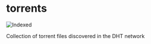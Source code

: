 torrents 
========
![Indexed](https://img.shields.io/badge/indexed-157581-blue)

Collection of torrent files discovered in the DHT network
